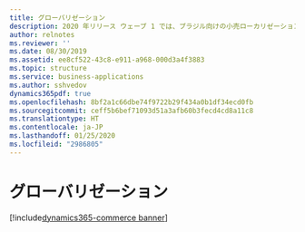 ```yaml
---
title: グローバリゼーション
description: 2020 年リリース ウェーブ 1 では、ブラジル向けの小売ローカリゼーションと、ドイツ向けの会計サービス統合を提供することにより、すぐに使用できる小売ローカリゼーションを拡張します。
author: relnotes
ms.reviewer: ''
ms.date: 08/30/2019
ms.assetid: ee8cf522-43c8-e911-a968-000d3a4f3883
ms.topic: structure
ms.service: business-applications
ms.author: sshvedov
dynamics365pdf: true
ms.openlocfilehash: 8bf2a1c66dbe74f9722b29f434a0b1df34ecd0fb
ms.sourcegitcommit: ceff5b6bef71093d51a3afb60b3fecd4cd8a11c8
ms.translationtype: HT
ms.contentlocale: ja-JP
ms.lasthandoff: 01/25/2020
ms.locfileid: "2986805"
---
```

<!--from editor: Need content. Maybe use the text from planned-features.md? -->

# <a name="globalization"></a>グローバリゼーション

[!include[dynamics365-commerce banner](../includes/dynamics365-commerce.md)]

<!--structure start-->

<!--structure end-->



